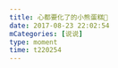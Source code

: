 ```yaml
---
title: 心都要化了的小熊蛋糕🐻
date: 2017-08-23 22:02:54
mCategories: [说说]
type: moment
time: t220254
---
```


<div id="pics-20170823220254"></div>

<script src="/lib/moment/pics.js"></script>
<script>
var data = [
    {"link": "2017-08-23_000000.jpeg", "type": "shuoshuo"}
];
picsRender(data, "pics-20170823220254");
</script>
